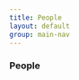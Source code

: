 ```yaml
---
title: People
layout: default
group: main-nav
---
```


<section class="current-tab"> 
<div class="centering-wrapper">
<h3>People</h3>
<!-- <p>SFPC frequently asked questions.</p> -->
</div>  
</section>